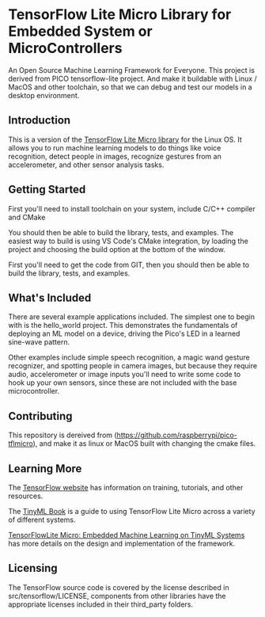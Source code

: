
# TensorFlow Lite Micro Library for Embedded System or MicroControllers

An Open Source Machine Learning Framework for Everyone. This project is derived from PICO tensorflow-lite project.
And make it buildable with Linux / MacOS and other toolchain, so that we can debug and test our models in a desktop
environment.

## Introduction

This is a version of the [TensorFlow Lite Micro library](https://www.tensorflow.org/lite/microcontrollers)
for the Linux OS. It allows you to run machine learning models to do things like voice recognition, detect people in
images, recognize gestures from an accelerometer, and other sensor analysis tasks.

## Getting Started

First you'll need to install toolchain on your system, include C/C++ compiler and CMake

You should then be able to build the library, tests, and examples. The easiest way to
build is using VS Code's CMake integration, by loading the project and choosing the
build option at the bottom of the window.

First you'll need to get the code from GIT, then you should then be able to build the library, tests, and examples.

## What's Included

There are several example applications included. The simplest one to begin with is the
hello_world project. This demonstrates the fundamentals of deploying an ML model on a
device, driving the Pico's LED in a learned sine-wave pattern.

Other examples include simple speech recognition, a magic wand gesture recognizer,
and spotting people in camera images, but because they require audio, accelerometer or
image inputs you'll need to write some code to hook up your own sensors, since these
are not included with the base microcontroller.

## Contributing

This repository is dereived from (https://github.com/raspberrypi/pico-tflmicro), and
make it as linux or MacOS built with changing the cmake files.

## Learning More

The [TensorFlow website](https://www.tensorflow.org/lite/microcontrollers) has
information on training, tutorials, and other resources.

The [TinyML Book](https://tinymlbook.com) is a guide to using TensorFlow Lite Micro
across a variety of different systems.

[TensorFlowLite Micro: Embedded Machine Learning on TinyML Systems](https://arxiv.org/pdf/2010.08678.pdf)
has more details on the design and implementation of the framework.

## Licensing

The TensorFlow source code is covered by the license described in src/tensorflow/LICENSE,
components from other libraries have the appropriate licenses included in their
third_party folders.

